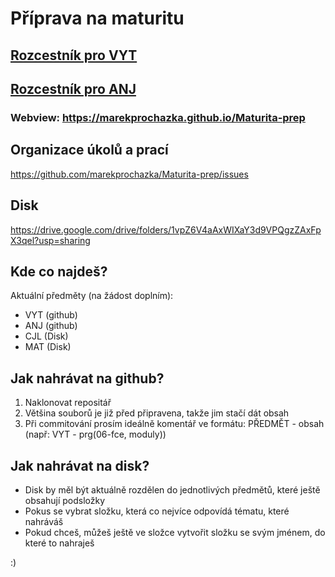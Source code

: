 # Příprava na maturitu

## [Rozcestník pro VYT](Maturitní/VYT-OTAZKY/seznam_otazek.md)

## [Rozcestník pro ANJ](Maturitní/ANJ/seznam_temat.md)


### Webview: https://marekprochazka.github.io/Maturita-prep


## Organizace úkolů a prací
https://github.com/marekprochazka/Maturita-prep/issues
## Disk 
https://drive.google.com/drive/folders/1vpZ6V4aAxWIXaY3d9VPQgzZAxFpX3qel?usp=sharing

## Kde co najdeš?
Aktuální předměty (na žádost doplním):
- VYT (github)
- ANJ (github)
- CJL (Disk)
- MAT (Disk)

## Jak nahrávat na github?
1. Naklonovat repositář
2. Většina souborů je již před připravena, takže jim stačí dát obsah
3. Při commitování prosím ideálně komentář ve formátu: PŘEDMĚT - obsah (např: VYT - prg(06-fce, moduly))

## Jak nahrávat na disk?
- Disk by měl být aktuálně rozdělen do jednotlivých předmětů, které ještě obsahují podsložky
- Pokus se vybrat složku, která co nejvíce odpovídá tématu, které nahráváš
- Pokud chceš, můžeš ještě ve složce vytvořit složku se svým jménem, do které to nahraješ

:)